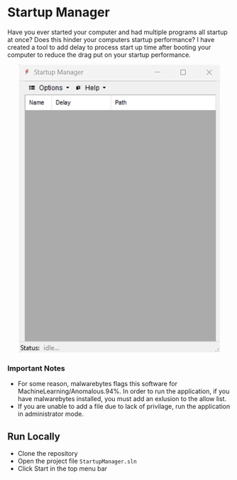 # Startup Manager

Have you ever started your computer and had multiple programs all startup at once? Does this hinder your computers startup performance? I have created a tool to add delay to process start up time after booting your computer to reduce the drag put on your startup performance.

<div align="center"><img src="/content/screenshot.png"></div>

### Important Notes
 * For some reason, malwarebytes flags this software for MachineLearning/Anomalous.94%. In order to run the application, if you have malwarebytes installed, you must add an exlusion to the allow list.
 * If you are unable to add a file due to lack of privilage, run the application in administrator mode.

## Run Locally

* Clone the repository 
* Open the project file ```StartupManager.sln```
* Click Start in the top menu bar
